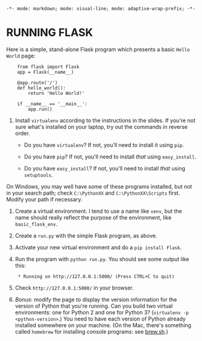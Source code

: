 `-*- mode: markdown; mode: visual-line; mode: adaptive-wrap-prefix; -*-`

# RUNNING FLASK

Here is a simple, stand-alone Flask program which presents a basic `Hello World` page:

        from flask import Flask
        app = Flask(__name__)

        @app.route('/')
        def hello_world():
            return 'Hello World!'

        if __name__ == '__main__':
            app.run()

1. Install `virtualenv` according to the instructions in the slides. If you're not sure what's installed on your laptop, try out the commands in reverse order.

   - Do you have `virtualenv`? If not, you'll need to install it using `pip`.
   
   - Do you have `pip`? If not, you'll need to install *that* using `easy_install`.
   
   - Do you have `easy_install`? If not, you'll need to install *that* using `setuptools`.
   
On Windows, you may well have some of these programs installed, but not in your search path; check `C:\PythonXX` and `C:\PythonXX\Scripts` first. Modify your path if necessary.

1. Create a virtual environment. I tend to use a name like `venv`, but the name should really reflect the purpose of the environment, like `basic_flask_env`.

1. Create a `run.py` with the simple Flask program, as above.

1. Activate your new virtual environment and do a `pip install Flask`.

1. Run the program with `python run.py`. You should see some output like this:

        * Running on http://127.0.0.1:5000/ (Press CTRL+C to quit)
        
1. Check `http://127.0.0.1:5000/` in your browser.

1. *Bonus*: modify the page to display the version information for the version of Python that you're running. Can you build two virtual environments: one for Python 2 and one for Python 3? (`virtualenv -p <python-version>`.) You need to have each version of Python already installed somewhere on your machine. (On the Mac, there's something called `homebrew` for installing console programs: see [brew.sh](http://brew.sh/).)
